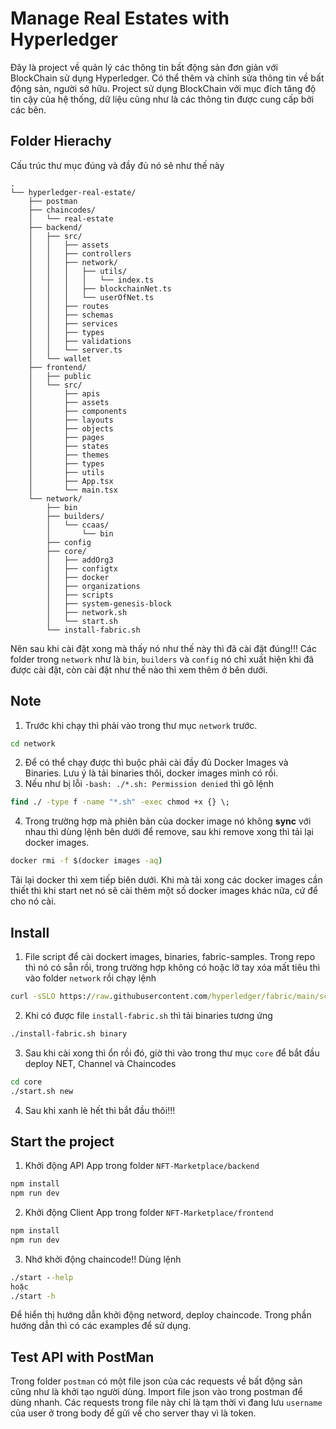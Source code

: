 # Manage Real Estates with Hyperledger
Đây là project về quản lý các thông tin bất động sản đơn giản với BlockChain sử dụng Hyperledger. Có thể thêm và chỉnh sửa thông tin về bất động sản, người sở hữu. Project sử dụng BlockChain với mục đích tăng độ tin cậy của hệ thống, dữ liệu cũng như là các thông tin được cung cấp bởi các bên.

## Folder Hierachy
Cấu trúc thư mục đúng và đầy đủ nó sẽ như thế này
```
.
└── hyperledger-real-estate/
    ├── postman
    ├── chaincodes/
    │   └── real-estate
    ├── backend/
    │   ├── src/
    │   │   ├── assets
    │   │   ├── controllers
    │   │   ├── network/
    │   │   │   ├── utils/
    │   │   │   │   └── index.ts
    │   │   │   ├── blockchainNet.ts
    │   │   │   └── userOfNet.ts
    │   │   ├── routes
    │   │   ├── schemas
    │   │   ├── services
    │   │   ├── types
    │   │   ├── validations
    │   │   └── server.ts
    │   └── wallet
    ├── frontend/
    │   ├── public
    │   └── src/
    │       ├── apis
    │       ├── assets
    │       ├── components
    │       ├── layouts
    │       ├── objects
    │       ├── pages
    │       ├── states
    │       ├── themes
    │       ├── types
    │       ├── utils
    │       ├── App.tsx
    │       └── main.tsx
    └── network/
        ├── bin
        ├── builders/
        │   └── ccaas/
        │       └── bin
        ├── config
        ├── core/
        │   ├── addOrg3
        │   ├── configtx
        │   ├── docker
        │   ├── organizations
        │   ├── scripts
        │   ├── system-genesis-block
        │   ├── network.sh
        │   └── start.sh
        └── install-fabric.sh
```
Nên sau khi cài đặt xong mà thấy nó như thế này thì đã cài đặt đúng!!! Các folder trong `network` như là `bin`, `builders` và `config` nó chỉ xuất hiện khi đã được cài đặt, còn cài đặt như thế nào thì xem thêm ở bên dưới.

## Note
1. Trước khi chạy thì phải vào trong thư mục `network` trước.
```cmd
cd network
```
2. Để có thể chạy được thì buộc phải cài đầy đủ Docker Images và Binaries. Lưu ý là tải binaries thôi, docker images mình có rồi.
3. Nếu như bị lỗi `-bash: ./*.sh: Permission denied` thì gõ lệnh
```cmd
find ./ -type f -name "*.sh" -exec chmod +x {} \;
```
4. Trong trường hợp mà phiên bản của docker image nó không __sync__ với nhau thì dùng lệnh bên dưới để remove, sau khi remove xong thì tải lại docker images.
```cmd
docker rmi -f $(docker images -aq)
```
Tải lại docker thì xem tiếp biên dưới. Khi mà tải xong các docker images cần thiết thì khi start net nó sẽ cài thêm một số docker images khác nữa, cứ để cho nó cài.

## Install
1. File script để cài dockert images, binaries, fabric-samples. Trong repo thì nó có sẵn rồi, trong trường hợp không có hoặc lỡ tay xóa mất tiêu thì vào folder `network` rồi chạy lệnh
```cmd
curl -sSLO https://raw.githubusercontent.com/hyperledger/fabric/main/scripts/install-fabric.sh && chmod +x install-fabric.sh
```
2. Khi có được file `install-fabric.sh` thì tải binaries tương ứng
```cmd
./install-fabric.sh binary
```
3. Sau khi cài xong thì ổn rồi đó, giờ thì vào trong thư mục `core` để bắt đầu deploy NET, Channel và Chaincodes
```cmd
cd core
./start.sh new
```
4. Sau khi xanh lè hết thì bắt đầu thôi!!!

## Start the project
1. Khởi động API App trong folder `NFT-Marketplace/backend`
```cmd
npm install
npm run dev
```
2. Khởi động Client App trong folder `NFT-Marketplace/frontend`
```cmd
npm install
npm run dev
```
3. Nhớ khởi động chaincode!! Dùng lệnh
```cmd
./start --help
hoặc
./start -h
```
Để hiển thị hướng dẫn khởi động netword, deploy chaincode. Trong phần hướng dẫn thì có các examples để sử dụng.

## Test API with PostMan
Trong folder `postman` có một file json của các requests về bất động sản cũng như là khởi tạo người dùng. Import file json vào trong postman để dùng nhanh. Các requests trong file này chỉ là tạm thời vì đang lưu `username` của user ở trong body để gửi về cho server thay vì là token.